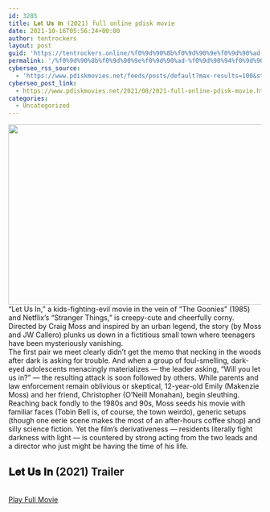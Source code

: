 ```yaml
---
id: 3285
title: 𝐋𝐞𝐭 𝐔𝐬 𝐈𝐧 (2021) full online pdisk movie
date: 2021-10-16T05:56:24+00:00
author: tentrockers
layout: post
guid: 'https://tentrockers.online/%f0%9d%90%8b%f0%9d%90%9e%f0%9d%90%ad-%f0%9d%90%94%f0%9d%90%ac-%f0%9d%90%88%f0%9d%90%a7-2021-full-online-pdisk-movie/'
permalink: '/%f0%9d%90%8b%f0%9d%90%9e%f0%9d%90%ad-%f0%9d%90%94%f0%9d%90%ac-%f0%9d%90%88%f0%9d%90%a7-2021-full-online-pdisk-movie/'
cyberseo_rss_source:
  - 'https://www.pdiskmovies.net/feeds/posts/default?max-results=100&start-index=1101'
cyberseo_post_link:
  - https://www.pdiskmovies.net/2021/08/2021-full-online-pdisk-movie.html
categories:
  - Uncategorized
---
```

<div class="separator">
  <a href="https://1.bp.blogspot.com/-rxHthOg5lWs/YRKzjmnBt1I/AAAAAAAAaPo/wkKZMV-3fmYbcsWJfi7jrT6zNpx9dULQwCLcBGAsYHQ/s300/%25F0%259D%2590%258B%25F0%259D%2590%259E%25F0%259D%2590%25AD%2B%25F0%259D%2590%2594%25F0%259D%2590%25AC%2B%25F0%259D%2590%2588%25F0%259D%2590%25A7%2B%25282021%2529%2B.jpeg"><img loading="lazy" border="0" data-original-height="168" data-original-width="300" height="358" src="https://1.bp.blogspot.com/-rxHthOg5lWs/YRKzjmnBt1I/AAAAAAAAaPo/wkKZMV-3fmYbcsWJfi7jrT6zNpx9dULQwCLcBGAsYHQ/w640-h358/%25F0%259D%2590%258B%25F0%259D%2590%259E%25F0%259D%2590%25AD%2B%25F0%259D%2590%2594%25F0%259D%2590%25AC%2B%25F0%259D%2590%2588%25F0%259D%2590%25A7%2B%25282021%2529%2B.jpeg" width="640" /></a>
</div>



<div>
  <div>
    <span>“Let Us In,” a kids-fighting-evil movie in the vein of “The Goonies” (1985) and Netflix’s “Stranger Things,” is creepy-cute and cheerfully corny. Directed by Craig Moss and inspired by an urban legend, the story (by Moss and JW Callero) plunks us down in a fictitious small town where teenagers have been mysteriously vanishing.</span>
  </div>
  
  <div>
    <span>The first pair we meet clearly didn’t get the memo that necking in the woods after dark is asking for trouble. And when a group of foul-smelling, dark-eyed adolescents menacingly materializes — the leader asking, “Will you let us in?” — the resulting attack is soon followed by others. While parents and law enforcement remain oblivious or skeptical, 12-year-old Emily (Makenzie Moss) and her friend, Christopher (O’Neill Monahan), begin sleuthing.</span>
  </div>
  
  <div>
    <span>Reaching back fondly to the 1980s and 90s, Moss seeds his movie with familiar faces (Tobin Bell is, of course, the town weirdo), generic setups (though one eerie scene makes the most of an after-hours coffee shop) and silly science fiction. Yet the film’s derivativeness — residents literally fight darkness with light — is countered by strong acting from the two leads and a director who just might be having the time of his life.</span>
  </div>
</div>

## <span>𝐋𝐞𝐭 𝐔𝐬 𝐈𝐧 (2021) Trailer</span>

  
<a href="https://kofilink.com/1/bnYyaWN0MDAwZ2Qz?dn=1" onclick="window.open('https://kofilink.com/1/bnYyaWN0MDAwZ2Qz?dn=1'); return false;" target="popup" rel="noopener"><br /> Play Full Movie<br /> </a>